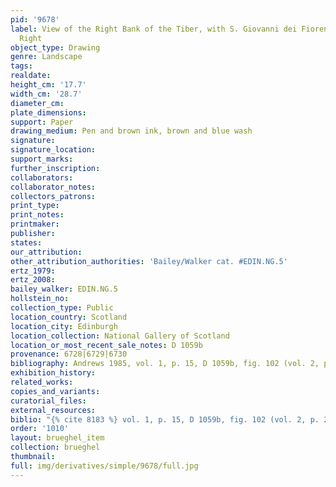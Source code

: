 ```yaml
---
pid: '9678'
label: View of the Right Bank of the Tiber, with S. Giovanni dei Fiorentini on the
  Right
object_type: Drawing
genre: Landscape
tags: 
realdate: 
height_cm: '17.7'
width_cm: '28.7'
diameter_cm: 
plate_dimensions: 
support: Paper
drawing_medium: Pen and brown ink, brown and blue wash
signature: 
signature_location: 
support_marks: 
further_inscription: 
collaborators: 
collaborator_notes: 
collectors_patrons: 
print_type: 
print_notes: 
printmaker: 
publisher: 
states: 
our_attribution: 
other_attribution_authorities: 'Bailey/Walker cat. #EDIN.NG.5'
ertz_1979: 
ertz_2008: 
bailey_walker: EDIN.NG.5
hollstein_no: 
collection_type: Public
location_country: Scotland
location_city: Edinburgh
location_collection: National Gallery of Scotland
location_or_most_recent_sale_notes: D 1059b
provenance: 6728|6729|6730
bibliography: Andrews 1985, vol. 1, p. 15, D 1059b, fig. 102 (vol. 2, p. 25)
exhibition_history: 
related_works: 
copies_and_variants: 
curatorial_files: 
external_resources: 
biblio: "{% cite 8183 %} vol. 1, p. 15, D 1059b, fig. 102 (vol. 2, p. 25)"
order: '1010'
layout: brueghel_item
collection: brueghel
thumbnail: 
full: img/derivatives/simple/9678/full.jpg
---
```


